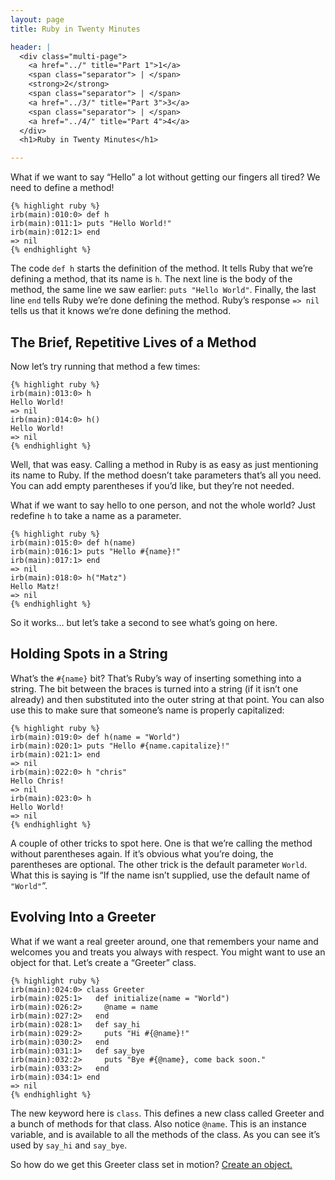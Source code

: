 ```yaml
---
layout: page
title: Ruby in Twenty Minutes

header: |
  <div class="multi-page">
    <a href="../" title="Part 1">1</a>
    <span class="separator"> | </span>
    <strong>2</strong>
    <span class="separator"> | </span>
    <a href="../3/" title="Part 3">3</a>
    <span class="separator"> | </span>
    <a href="../4/" title="Part 4">4</a>
  </div>
  <h1>Ruby in Twenty Minutes</h1>

---
```

What if we want to say &#8220;Hello&#8221; a lot without getting our fingers
all tired?  We need to define a method!

    {% highlight ruby %}
    irb(main):010:0> def h
    irb(main):011:1> puts "Hello World!"
    irb(main):012:1> end
    => nil
    {% endhighlight %}

The code `def h` starts the definition of the method. It tells Ruby that
we&#8217;re defining a method,  that its name is `h`. The next line
is the body of the method, the same line we saw earlier: `puts "Hello World"`.
Finally, the last  line `end` tells Ruby we&#8217;re done defining the method.
Ruby&#8217;s response `=> nil` tells us that it knows we&#8217;re done
defining the method.

## The Brief, Repetitive Lives of a Method

Now let&#8217;s try running that method a few times:

    {% highlight ruby %}
    irb(main):013:0> h
    Hello World!
    => nil
    irb(main):014:0> h()
    Hello World!
    => nil
    {% endhighlight %}

Well, that was easy. Calling a method in Ruby is as easy as just mentioning
its name to Ruby. If the method doesn&#8217;t take  parameters that&#8217;s
all you need. You can add empty parentheses if you&#8217;d like, but
they&#8217;re not needed.

What if we want  to say hello to one person, and  not the whole world?
Just redefine `h` to take a name as a parameter.

    {% highlight ruby %}
    irb(main):015:0> def h(name)
    irb(main):016:1> puts "Hello #{name}!"
    irb(main):017:1> end
    => nil
    irb(main):018:0> h("Matz")
    Hello Matz!
    => nil
    {% endhighlight %}

So it  works&#8230; but let&#8217;s take a  second to see what&#8217;s  going on here.

## Holding Spots in a String

What&#8217;s the `#{name}` bit? That&#8217;s Ruby&#8217;s way of inserting
something into a string. The bit between the braces is turned into a string
(if it isn&#8217;t one already) and then substituted into the outer string
at that point. You  can also use this to make sure that someone&#8217;s name is
properly capitalized:

    {% highlight ruby %}
    irb(main):019:0> def h(name = "World")
    irb(main):020:1> puts "Hello #{name.capitalize}!"
    irb(main):021:1> end
    => nil
    irb(main):022:0> h "chris"
    Hello Chris!
    => nil
    irb(main):023:0> h
    Hello World!
    => nil
    {% endhighlight %}

A couple of other tricks to spot here. One is that we&#8217;re calling
the method without parentheses again. If it&#8217;s  obvious what
you&#8217;re doing, the parentheses are optional. The other trick is the default
parameter `World`.  What this is saying is &#8220;If the name isn&#8217;t
supplied, use the default name of `"World"`&#8221;.

## Evolving Into a Greeter

What if we want a real greeter around, one that remembers your name and
welcomes you and treats you always with respect.  You might  want to use an
object for  that.  Let&#8217;s create a &#8220;Greeter&#8221; class.

    {% highlight ruby %}
    irb(main):024:0> class Greeter
    irb(main):025:1>   def initialize(name = "World")
    irb(main):026:2>     @name = name
    irb(main):027:2>   end
    irb(main):028:1>   def say_hi
    irb(main):029:2>     puts "Hi #{@name}!"
    irb(main):030:2>   end
    irb(main):031:1>   def say_bye
    irb(main):032:2>     puts "Bye #{@name}, come back soon."
    irb(main):033:2>   end
    irb(main):034:1> end
    => nil
    {% endhighlight %}

The new keyword here is `class`. This defines a new class called
Greeter and a bunch of methods for that class. Also notice `@name`.
This is an instance variable, and is available to all the methods of
the class. As you can see it&#8217;s used by `say_hi` and `say_bye`.

So how do we get this Greeter class set in motion? [Create an object.](../3/)

